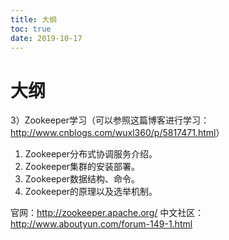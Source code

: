 ```yaml
---
title: 大纲
toc: true
date: 2019-10-17
---
```

# 大纲


3）Zookeeper学习（可以参照这篇博客进行学习：<http://www.cnblogs.com/wuxl360/p/5817471.html>）

1. Zookeeper分布式协调服务介绍。
2. Zookeeper集群的安装部署。
3. Zookeeper数据结构、命令。
4. Zookeeper的原理以及选举机制。

官网：<http://zookeeper.apache.org/>
中文社区：<http://www.aboutyun.com/forum-149-1.html>
